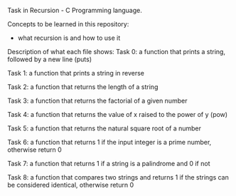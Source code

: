 Task in Recursion - C Programming language.

Concepts to be learned in this repository:

- what recursion is and how to use it

Description of what each file shows:
Task 0: a function that prints a string, followed by a new line (puts)

Task 1: a function that prints a string in reverse

Task 2: a function that returns the length of a string

Task 3: a function that returns the factorial of a given number

Task 4: a function that returns the value of x raised to the power of y (pow)

Task 5: a function that returns the natural square root of a number

Task 6: a function that returns 1 if the input integer is a prime number, otherwise return 0

Task 7: a function that returns 1 if a string is a palindrome and 0 if not

Task 8: a function that compares two strings and returns 1 if the strings can be considered identical, otherwise return 0
